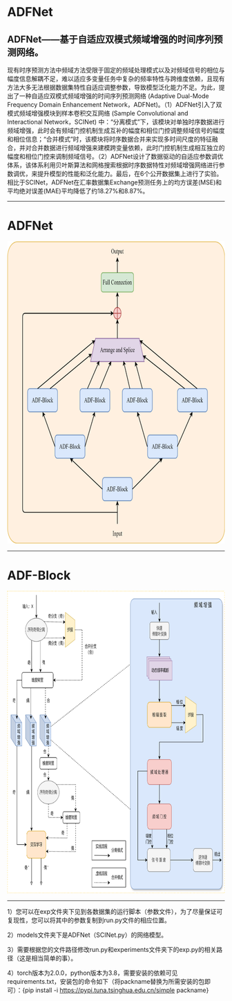 # ADFNet
## ADFNet——基于自适应双模式频域增强的时间序列预测网络。
现有时序预测方法中频域方法受限于固定的频域处理模式以及对频域信号的相位与幅度信息解耦不足，难以适应多变量任务中复杂的频率特性与跨维度依赖，且现有方法大多无法根据数据集特性自适应调整参数，导致模型泛化能力不足。为此，提出了一种自适应双模式频域增强的时间序列预测网络 (Adaptive Dual-Mode Frequency Domain Enhancement Network，ADFNet)。（1）ADFNet引入了双模式频域增强模块到样本卷积交互网络 (Sample Convolutional and Interactional Network，SCINet) 中：“分离模式”下，该模块对单独时序数据进行频域增强，此时会有频域门控机制生成互补的幅度和相位门控调整频域信号的幅度和相位信息；“合并模式”时，该模块将时序数据合并来实现多时间尺度的特征融合，并对合并数据进行频域增强来建模跨变量依赖，此时门控机制生成相互独立的幅度和相位门控来调制频域信号。（2）ADFNet设计了数据驱动的自适应参数调优体系，该体系利用贝叶斯算法和网格搜索根据时序数据特性对频域增强网络进行参数调优，来提升模型的性能和泛化能力。最后，在6个公开数据集上进行了实验。相比于SCINet，ADFNet在汇率数据集Exchange预测任务上的均方误差(MSE)和平均绝对误差(MAE)平均降低了约18.27%和8.87%。

---
# ADFNet
<img src="./Imgs/ADFNet.png" alt="ADFNet" width="700" height="700">

---
# ADF-Block
<img src="./Imgs/ADF-Block.png" alt="ADF-Block" width="700" height="700">

***

1）您可以在exp文件夹下见到各数据集的运行脚本（参数文件），为了尽量保证可复现性，您可以将其中的参数复制到run.py文件的相应位置。

2）models文件夹下是ADFNet（SCINet.py）的网络模型。

3）需要根据您的文件路径修改run.py和experiments文件夹下的exp.py的相关路径（这是相当简单的事）。

4）torch版本为2.0.0，python版本为3.8，需要安装的依赖可见requirements.txt，安装包的命令如下（将packname替换为所需安装的包即可）：{pip install  -i https://pypi.tuna.tsinghua.edu.cn/simple packname}